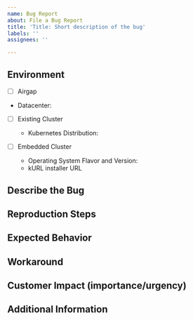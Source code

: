 ```yaml
---
name: Bug Report
about: File a Bug Report
title: 'Title: Short description of the bug'
labels: ''
assignees: ''

---
```


## Environment
<!--
KOTS version if existing cluster, kURL spec URL if embedded cluster
-->

- [ ] Airgap
- Datacenter: <!-- AWS, GCP, VSphere, Bare Metal, etc. -->
- [ ] Existing Cluster
  - Kubernetes Distribution: <!-- EKS, GKE, AKS, Openshift, PKS, Tanzu, etc -->

- [ ] Embedded Cluster
  - Operating System Flavor and Version: <!-- Ubuntu, CentOS, RHEL -->
  - kURL installer URL <!-- https://kurl.sh/my-app -->

## Describe the Bug
<!-- Describe the issue, what is happening -->

## Reproduction Steps
<!--Provide steps to reproduce the issue-->

## Expected Behavior
<!-- What should or should not be happening -->

## Workaround
<!-- Description of alternative solutions -->

## Customer Impact (importance/urgency)
<!-- Not just “high”, but some commentary on how customers are affected; are they affected on every install, or just occasionally; when they are affected, is it just a little annoying, or does it jeopardize revenue? Are there workarounds? If so, what are they? How many customers are affected? What is the business problem this feature request would solve? -->

## Additional Information

